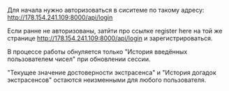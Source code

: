 Для начала нужно авторизоваться в сиситеме по такому адресу:
http://178.154.241.109:8000/api/login

Если ранне не авторизованы, затйти про ссылке register here на той же странице http://178.154.241.109:8000/api/login и зарегистрироваться.

В процессе работы обнуляется только "История введённых пользователем чисел" при обновлении сессии.

"Текущее значение достоверности экстрасенса" и "История догадок экстрасенсов" остаются неизменными для любого пользователя.
